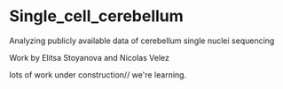# Single_cell_cerebellum
Analyzing publicly available data of cerebellum single nuclei sequencing

Work by Elitsa Stoyanova and Nicolas Velez

lots of work under construction// we're learning.
